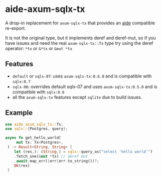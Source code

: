# aide-axum-sqlx-tx

A drop-in replacement for `axum-sqlx-tx` that provides an [aide](https://github.com/tamasfe/aide) compatible re-export.

It is not the original type, but it implements deref and deref-mut, so if you have issues and need the real `axum-sqlx-tx::Tx` type try using the deref operator:
`*tx` or `&*tx` or `&mut *tx`

## Features
 - `default` or `sqlx-07`: uses `axum-sqlx-tx:0.6.0` and is compatible with `sqlx:0.7`
 - `sqlx-06`: overrides default sqlx-07 and uses `axum-sqlx-tx:0.5.0` and is compatible with `sqlx:0.6`
 - all the `axum-sqlx-tx` features except `sqlite` due to build issues.

## Example

```rust
use aide_axum_sqlx_tx::Tx;
use sqlx::{Postgres, query};

async fn get_hello_world(
     mut tx: Tx<Postgres>,
 ) -> Result<String, String> {
    let (res,): (String,) = sqlx::query_as("select 'hello world'")
    .fetch_one(&mut *tx) // deref mut
    .await.map_err(|err|err.to_string())?;
    Ok(res)
 }
```